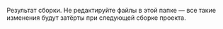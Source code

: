 Результат сборки. Не редактируйте файлы в этой папке — все такие изменения будут затёрты при следующей сборке проекта.
